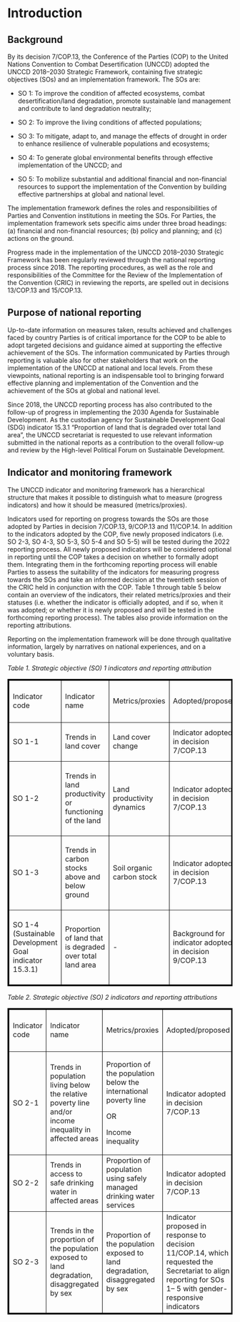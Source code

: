 # Introduction

## Background
By its decision 7/COP.13, the Conference of the Parties (COP) to the United Nations Convention to Combat Desertification (UNCCD) adopted the UNCCD 2018–2030 Strategic Framework, containing five strategic objectives (SOs) and an implementation framework. The SOs are:  

- SO 1: To improve the condition of affected ecosystems, combat desertification/land degradation, promote sustainable land management and contribute to land degradation neutrality;

- SO 2: To improve the living conditions of affected populations;  

- SO 3: To mitigate, adapt to, and manage the effects of drought in order to enhance resilience of vulnerable populations and ecosystems;  

- SO 4: To generate global environmental benefits through effective implementation of the UNCCD; and  

- SO 5: To mobilize substantial and additional financial and non-financial resources to support the implementation of the Convention by building effective partnerships at global and national level.  

The implementation framework defines the roles and responsibilities of Parties and Convention institutions in meeting the SOs. For Parties, the implementation framework sets specific aims under three broad headings: (a) financial and non-financial resources; (b) policy and planning; and (c) actions on the ground.  

Progress made in the implementation of the UNCCD 2018–2030 Strategic Framework has been regularly reviewed through the national reporting process since 2018. The reporting procedures, as well as the role and responsibilities of the Committee for the Review of the Implementation of the Convention (CRIC) in reviewing the reports, are spelled out in decisions 13/COP.13 and 15/COP.13.  

## Purpose of national reporting
Up-to-date information on measures taken, results achieved and challenges faced by country Parties is of critical importance for the COP to be able to adopt targeted decisions and guidance aimed at supporting the effective achievement of the SOs. The information communicated by Parties through reporting is valuable also for other stakeholders that work on the implementation of the UNCCD at national and local levels. From these viewpoints, national reporting is an indispensable tool to bringing forward effective planning and implementation of the Convention and the achievement of the SOs at global and national level.  

Since 2018, the UNCCD reporting process has also contributed to the follow-up of progress in implementing the 2030 Agenda for Sustainable Development. As the custodian agency for Sustainable Development Goal (SDG) indicator 15.3.1 “Proportion of land that is degraded over total land area”, the UNCCD secretariat is requested to use relevant information submitted in the national reports as a contribution to the overall follow-up and review by the High-level Political Forum on Sustainable Development. 

## Indicator and monitoring framework
The UNCCD indicator and monitoring framework has a hierarchical structure that makes it possible to distinguish what to measure (progress indicators) and how it should be measured (metrics/proxies).  

Indicators used for reporting on progress towards the SOs are those adopted by Parties in decision 7/COP.13, 9/COP.13 and 11/COP.14. In addition to the indicators adopted by the COP, five newly proposed indicators (i.e. SO 2-3, SO 4-3, SO 5-3, SO 5-4 and SO 5-5) will be tested during the 2022 reporting process. All newly proposed indicators will be considered optional in reporting until the COP takes a decision on whether to formally adopt them. Integrating them in the forthcoming reporting process will enable Parties to assess the suitability of the indicators for measuring progress towards the SOs and take an informed decision at the twentieth session of the CRIC held in conjunction with the COP. Table 1 through table 5 below contain an overview of the indicators, their related metrics/proxies and their statuses (i.e. whether the indicator is officially adopted, and if so, when it was adopted; or whether it is newly proposed and will be tested in the forthcoming reporting process). The tables also provide information on the reporting attributions. 

Reporting on the implementation framework will be done through qualitative information, largely by narratives on national experiences, and on a voluntary basis.

<I>Table 1. Strategic objective (SO) 1 indicators and reporting attribution</I>
<table BORDER=3 BORDERCOLOR=BLACK>
  <tbody>
   <tr>
      <td rowspan="2">Indicator code</td>
      <td rowspan="2">Indicator name</td>
      <td rowspan="2">Metrics/proxies</td>
      <td rowspan="2">Adopted/proposed</td>
      <td colspan="2">Reporting attribution</td>
    </tr>
		<tr>
      <td>Affected country Parties</td>
      <td>Developed country Parties</td>
    </tr>
    <tr>
      <td>SO 1-1</td>
      <td>Trends in land cover</td>
      <td>Land cover change</td>
      <td>Indicator adopted in decision 7/COP.13</td>
      <td>X</td>
      <td rowspan="4">Indicators under SO 1 and SDG indicator 15.3.1 are optional for reporting by developed country Parties. Developed country Parties may wish to submit        information on these indicators on a voluntary basis for the purpose of reporting on progress towards the SDGs</td>
    </tr>
		<tr>
      <td>SO 1-2</td>
      <td>Trends in land productivity or functioning of the land</td>
      <td>Land productivity dynamics</td>
      <td>Indicator adopted in decision 7/COP.13</td>
      <td>X</td>
    </tr>
		<tr>
      <td>SO 1-3</td>
      <td>Trends in carbon stocks above and below ground</td>
      <td>Soil organic carbon stock</td>
      <td>Indicator adopted in decision 7/COP.13</td>
      <td>X</td>
    </tr>
    		<tr>
      <td>SO 1-4 (Sustainable Development Goal indicator 15.3.1)</td>
      <td>Proportion of land that is degraded over total land area</td>
      <td>-</td>
      <td>Background for indicator adopted in decision 9/COP.13</td>
      <td>X</td>
    </tr>
	</tbody>
</table>
<p> </p>
<p> </p>
<I>Table 2. Strategic objective (SO) 2 indicators and reporting attributions</I>
<table BORDER=3 BORDERCOLOR=BLACK>
  <tbody>
   <tr>
      <td rowspan="2">Indicator code</td>
      <td rowspan="2">Indicator name</td>
      <td rowspan="2">Metrics/proxies</td>
      <td rowspan="2">Adopted/proposed</td>
      <td colspan="2">Reporting attribution</td>
    </tr>
		<tr>
      <td>Affected country Parties</td>
      <td>Developed country Parties</td>
    </tr>
    <tr>
      <td>SO 2-1</td>
      <td>Trends in population living below the relative poverty line and/or income inequality in affected areas</td>
      <td><p>Proportion of the population below the international poverty line</p><p>OR</p><p>Income inequality</p></td>
      <td>Indicator adopted in decision 7/COP.13</td>
      <td>X</td>
      <td>-</td>
    </tr>
		<tr>
      <td>SO 2-2</td>
      <td>Trends in access to safe drinking water in affected areas</td>
      <td>Proportion of population using safely managed drinking water services</td>
      <td>Indicator adopted in decision 7/COP.13</td>
      <td>X</td>
      <td>-</td>
    </tr>
    <tr>
      <td>SO 2-3</td>
      <td>Trends in the proportion of the population exposed to land degradation, disaggregated by sex</td>
      <td>Proportion of the population exposed to land degradation, disaggregated by sex</td>
      <td>Indicator proposed in response to decision 11/COP.14, which requested the Secretariat to align reporting for SOs 1– 5 with gender-responsive indicators </td>
      <td>Optional</td>
      <td>-</td>
    </tr>
  </tbody>
</table>




